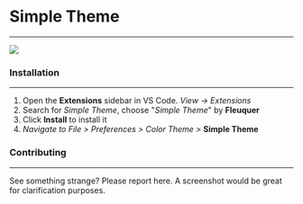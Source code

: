 # Simple Theme
------------

![](https://vscode-themes.nyc3.cdn.digitaloceanspaces.com/profiles/y0fKFWyvpGVAVZTyMqBwH77Ih8u2/ShxlkrM0-default.jpeg)

### Installation
------------

1. Open the **Extensions** sidebar in VS Code. *View → Extensions*
2. Search for *Simple Theme*, choose "*Simple Theme*" by **Fleuquer**
3. Click **Install** to install it
4. *Navigate to File > Preferences > Color Theme >* **Simple Theme**

### Contributing
------------
See something strange? Please report here. A screenshot would be great for clarification purposes.
